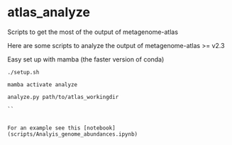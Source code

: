 # atlas_analyze
Scripts to get the most of the output of metagenome-atlas


Here are some scripts to analyze the output of metagenome-atlas >= v2.3


Easy set up with mamba (the faster version of conda)

```
./setup.sh

mamba activate analyze

analyze.py path/to/atlas_workingdir

``


For an example see this [notebook](scripts/Analyis_genome_abundances.ipynb)
